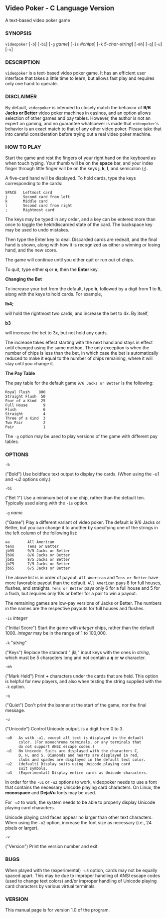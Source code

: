 ## Video Poker - C Language Version

A text-based video poker game

### SYNOPSIS

`videopoker` [`-b`] [`-b1`] [`-g` _game_] [`-is` _#chips_] [`-k` _5-char-string_] [`-mh`] [`-q`] [`-u`<D>] [`-v`]

### DESCRIPTION

`videopoker` is a text-based video poker game. It has an efficient user interface that takes a little time to learn, but allows fast play and requires only one hand to operate.

### DISCLAIMER

By default, `videopoker` is intended to closely match the behavior of **9/6 Jacks or Better** video poker machines in casinos, and an option allows selection of other games and pay tables. However, the author is not an expert on gaming, and no guarantee whatsoever is made that `videopoker`'s behavior is an exact match to that of any other video poker. Please take that into careful consideration before trying out a real video poker machine.

### HOW TO PLAY

Start the game and rest the fingers of your right hand on the keyboard as when touch typing.
Your thumb will be on the **space** bar, and your index finger through little finger
will be on the keys **j**, **k**, **l**, and semicolon (**;**). 

A five-card hand will be displayed. To hold cards, type the keys corresponding to the cards:

	SPACE   Leftmost card  
	j       Second card from left
	k       Middle card  
	l       Second card from right  
	;       Rightmost card  

The keys may be typed in any order, and a key can be entered more than once to toggle the held/discarded state of the card. The backspace key may be used to undo mistakes.

Then type the Enter key to deal. Discarded cards are redealt, and the final hand is shown, along with how it is recognized as either a winning or losing hand, and the new score.

The game will continue until you either quit or run out of chips.

To quit, type either **q** or **e**, then the **Enter** key.

**Changing the Bet**

To increase your bet from the default, type **b**, followed by a digit from **1** to **5**, along with the keys to hold cards. For example,

**lb4;**

will hold the rightmost two cards, and increase the bet to 4x. By itself,

**b3**

will increase the bet to 3x, but not hold any cards.

The increase takes effect starting with the next hand and stays in effect until changed using the same method. The only exception is when the number of chips is less than the bet, in which case the bet is automatically reduced to make it equal to the number of chips remaining, where it will stay until you change it.

**The Pay Table**

The pay table for the default game `9/6 Jacks or Better` is the following:

    Royal Flush    800
    Straight Flush  50
    Four of a Kind  25
    Full House       9
    Flush            6
    Straight         4
    Three of a Kind  3
    Two Pair         2
    Pair             1

The `-g` option may be used to play versions of the game with different pay tables.

### OPTIONS

`-b`

("Bold") Use boldface text output to display the cards. (When using the -u1 and -u2 options only.)

`-b1`

("Bet 1") Use a minimum bet of one chip, rather than the default ten. Typically used along with the `-is` option.

`-g` _name_

("Game") Play a different variant of video poker. The default is 9/6 Jacks or Better, but you can change it to another by specifying one of the strings in the left column of the following list:

	aa        All American
	tens      Tens or Better  
	jb95      9/5 Jacks or Better  
	jb86      8/6 Jacks or Better  
	jb85      8/5 Jacks or Better  
	jb75      7/5 Jacks or Better  
	jb65      6/5 Jacks or Better  

The above list is in order of payout. `All American` and `Tens or Better` have more favorable payout than the default. `All American` pays 8 for full houses, flushes, and straights. `Tens or Better` pays only 6 for a full house and 5 for a flush, but requires only 10s or better for a pair to win a payout.

The remaining games are low-pay versions of Jacks or Better. The numbers in the names are the respective payouts for full houses and flushes.

`-is` _integer_

("Initial Score") Start the game with _integer_ chips, rather than the default 1000. _integer_ may be in the range of 1 to 100,000.

`-k` "_string_"

("Keys") Replace the standard " jkl;" input keys with the ones in _string_, which must be 5 characters long and not contain a **q** or **w** character.

`-mh`

("Mark Held") Print **+** characters under the cards that are held. This option is helpful for new players, and also when testing the string supplied with the `-k` option.

`-q`

("Quiet") Don't print the banner at the start of the game, nor the final message.

`-u`<D>

("Unicode") Control Unicode output. <D> is a digit from 0 to 3.

    -u0   As with -u1, except all text is displayed in the default
          color. (For monochrome terminals, or any terminals that
          do not support ANSI escape codes.)
    -u1   No Unicode. Suits are displayed with the characters C,
          D, H, and S. Diamonds and hearts are displayed in red,
          clubs and spades are displayed in the default text color.
    -u2   (default) Display suits using Unicode playing card
          suit symbols.
    -u3   (Experimental) Display entire cards as Unicode characters.

In order for the `-u1` or `-u2` options to work, videopoker needs to use a font that contains the necessary Unicode playing card characters. On Linux, the **monospace** and **DejaVu** fonts may be used.

For `-u2` to work, the system needs to be able to properly display Unicode playing card characters.

Unicode playing card faces appear no larger than other text characters. When using the `-u2` option, increase the font size as necessary (i.e., 24 pixels or larger).

`-v`

("Version") Print the version number and exit.

### BUGS

When played with the (experimental) `-u3` option, cards may not be equally spaced apart. This may be due to improper handling of ANSI escape codes (used to change text colors) and/or improper handling of Unicode playing card characters by various virtual terminals.

### VERSION

This manual page is for version 1.0 of the program.


